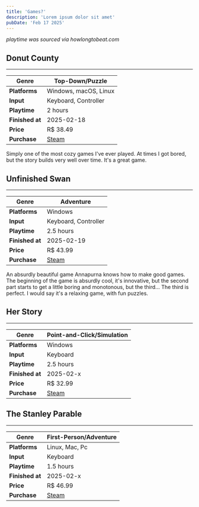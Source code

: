 ```yaml
---
title: 'Games?'
description: 'Lorem ipsum dolor sit amet'
pubDate: 'Feb 17 2025'
---
```


*playtime was sourced via howlongtobeat.com*

## Donut County

---

| **Genre**     | Top-Down/Puzzle |
|--------------|----------------|
| **Platforms** | Windows, macOS, Linux |
| **Input**     | Keyboard, Controller |
| **Playtime**  | 2 hours |
| **Finished at** | 2025-02-18 |
| **Price**     | R$ 38.49 |
| **Purchase**  | [Steam](https://store.steampowered.com/app/702670/Donut_County/) |

Simply one of the most cozy games I've ever played. At times I got bored, but the story builds very well over time. It's a great game.

## Unfinished Swan	

---

| **Genre**     | Adventure |
|--------------|----------------|
| **Platforms** | Windows |
| **Input**     | Keyboard, Controller |
| **Playtime**  | 2.5 hours |
| **Finished at** | 2025-02-19 |
| **Price**     | R$ 43.99 |
| **Purchase**  | [Steam](https://store.steampowered.com/app/1206430/The_Unfinished_Swan/) |

An absurdly beautiful game Annapurna knows how to make good games. The beginning of the game is absurdly cool, it's innovative, but the second part starts to get a little boring and monotonous, but the third... The third is perfect. I would say it's a relaxing game, with fun puzzles.

## Her Story

---

| **Genre**     | Point-and-Click/Simulation|
|--------------|----------------|
| **Platforms** | Windows |
| **Input**     | Keyboard |
| **Playtime**  | 2.5 hours |
| **Finished at** | 2025-02-x |
| **Price**     | R$ 32.99 |
| **Purchase**  | [Steam](https://store.steampowered.com/app/368370/Her_Story/) |

## The Stanley Parable

---

| **Genre**     | First-Person/Adventure |
|--------------|----------------|
| **Platforms** | Linux, Mac, Pc |
| **Input**     | Keyboard |
| **Playtime**  | 1.5 hours |
| **Finished at** | 2025-02-x |
| **Price**     | R$ 46.99 |
| **Purchase**  | [Steam](https://store.steampowered.com/app/221910/) |
